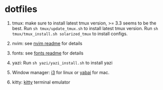 # dotfiles
1. tmux: make sure to install latest tmux version, >= 3.3 seems to be the best. Run `sh tmux/update_tmux.sh` to install latest tmux version. Run `sh tmux/tmux_install.sh solarized_tmux` to install configs.

2. nvim: see [nvim readme](nvim/readme.md) for details

3. fonts: see [fonts readme](fonts/readme.md) for details

4. yazi: Run `sh yazi/yazi_install.sh` to install yazi

5. Window manager: [i3](i3/README.md) for linux or [yabai](yabai/README.md) for mac.

6. kitty: [kitty](kitty/kitty_install.sh) terminal emulator
